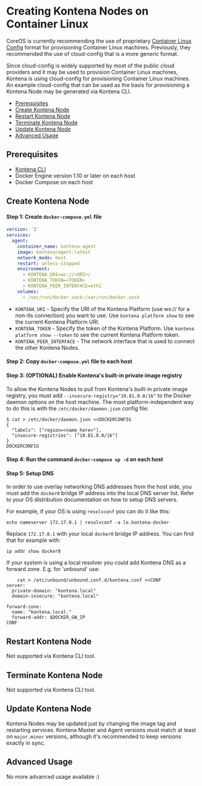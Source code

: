 # Creating Kontena Nodes on Container Linux

CoreOS is currently recommending the use of proprietary [Container Linux Config](https://coreos.com/os/docs/latest/provisioning.html) format for provisioning Container Linux machines. Previously, they recommended the use of cloud-config that is a more generic format.

Since cloud-config is widely supported by most of the public cloud providers and it may be used to provision Container Linux machines, Kontena is using cloud-config for provisioning Container Linux machines. An example cloud-config that can be used as the basis for provisioning a Kontena Node may be generated via Kontena CLI.

* [Prerequisites](#prerequisites)
* [Create Kontena Node](#install-kontena-node)
* [Restart Kontena Node](#restart-kontena-node)
* [Terminate Kontena Node](#terminate-kontena-node)
* [Update Kontena Node](#update-kontena-node)
* [Advanced Usage](#advanced-usage)

## Prerequisites

* [Kontena CLI](/tools/cli.md)
* Docker Engine version 1.10 or later on each host
* Docker Compose on each host

## Create Kontena Node

#### Step 1: Create `docker-compose.yml` file

```yaml
version: '2'
services:
  agent:
    container_name: kontena-agent
    image: kontena/agent:latest
    network_mode: host
    restart: unless-stopped
    environment:
      - KONTENA_URI=ws://<URI>/
      - KONTENA_TOKEN=<TOKEN>
      - KONTENA_PEER_INTERFACE=eth1
    volumes:
      - /var/run/docker.sock:/var/run/docker.sock
```

* `KONTENA_URI` - Specify the URI of the Kontena Platform (use ws:// for a non-tls connection) you want to use. Use `kontena platform show` to see the current Kontena Platform URI.
* `KONTENA_TOKEN` - Specify the token of the Kontena Platform. Use `kontena platform show --token` to see the current Kontena Platform token.
* `KONTENA_PEER_INTERFACE` - The network interface that is used to connect the other Kontena Nodes.

#### Step 2: Copy `docker-compose.yml` file to each host

#### Step 3: (OPTIONAL) Enable Kontena's built-in private image registry

To allow the Kontena Nodes to pull from Kontena's built-in private image registry, you must add `--insecure-registry="10.81.0.0/16"` to the Docker daemon options on the host machine. The most platform-independent way to do this is with the `/etc/docker/daemon.json` config file:

```
$ cat > /etc/docker/daemon.json <<DOCKERCONFIG
{
  "labels": ["region=<name_here>"],
  "insecure-registries": ["10.81.0.0/16"]
}
DOCKERCONFIG
```

#### Step 4: Run the command `docker-compose up -d` on each host

#### Step 5: Setup DNS

In order to use overlay networking DNS addresses from the host side, you must add the `docker0` bridge IP address into the local DNS server list. Refer to your OS distribution documentation on how to setup DNS servers.

For example, if your OS is using `resolvconf` you can do it like this:

```
echo nameserver 172.17.0.1 | resolvconf -a lo.kontena-docker
```

Replace `172.17.0.1` with your local `docker0` bridge IP address. You can find that for example with:

```
ip addr show docker0
```

If your system is using a local resolver you could add Kontena DNS as a forward zone. E.g. for 'unbound' use:

```
    cat > /etc/unbound/unbound.conf.d/kontena.conf <<CONF
server:
  private-domain: "kontena.local"
  domain-insecure: "kontena.local"

forward-zone:
  name: "kontena.local."
  forward-addr: $DOCKER_GW_IP
CONF
```

## Restart Kontena Node

Not supported via Kontena CLI tool.

## Terminate Kontena Node

Not supported via Kontena CLI tool.

## Update Kontena Node

Kontena Nodes may be updated just by changing the image tag and restarting services. Kontena Master and Agent versions must match at least on `major.minor` versions, although it's recommended to keep versions exactly in sync.

## Advanced Usage

No more advanced usage available :)
